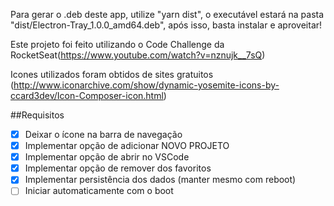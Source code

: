 Para gerar o .deb deste app, utilize "yarn dist", o executável estará na pasta "dist/Electron-Tray_1.0.0_amd64.deb", após isso, basta instalar e aproveitar!


Este projeto foi feito utilizando o Code Challenge da RocketSeat(https://www.youtube.com/watch?v=nznujk__7sQ)

Icones utilizados foram obtidos de sites gratuitos (http://www.iconarchive.com/show/dynamic-yosemite-icons-by-ccard3dev/Icon-Composer-icon.html)

##Requisitos

- [x] Deixar o ícone na barra de navegação
- [x] Implementar opção de adicionar NOVO PROJETO
- [x] Implementar opção de abrir no VSCode
- [x] Implementar opção de remover dos favoritos
- [x] Implementar persistência dos dados (manter mesmo com reboot)
- [ ] Iniciar automaticamente com o boot
